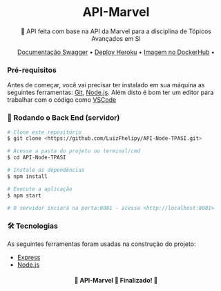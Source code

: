 <h1 align="center">
    <a>API-Marvel</a>
</h1>
<p align="center">🚀 API feita com base na API da Marvel para a disciplina de Tópicos Avançados em SI</p>

<p align="center">
 <a href="https://app.swaggerhub.com/apis/BlazeF35/marvel-api/1.0.0">Documentação Swagger</a> •
 <a href="https://api-marvel-trabalho.herokuapp.com/">Deploy Heroku</a> • 
 <a href="https://hub.docker.com/repository/docker/luizfhelipy/api_marvel_verse">Imagem no DockerHub</a> • 
</p>

### Pré-requisitos

Antes de começar, você vai precisar ter instalado em sua máquina as seguintes ferramentas:
[Git](https://git-scm.com), [Node.js](https://nodejs.org/en/). 
Além disto é bom ter um editor para trabalhar com o código como [VSCode](https://code.visualstudio.com/)

### 🎲 Rodando o Back End (servidor)

```bash
# Clone este repositório
$ git clone <https://github.com/LuizFhelipy/API-Node-TPASI.git>

# Acesse a pasta do projeto no terminal/cmd
$ cd API-Node-TPASI

# Instale as dependências
$ npm install

# Execute a aplicação
$ npm start

# O servidor inciará na porta:8081 - acesse <http://localhost:8081>
```

### 🛠 Tecnologias

As seguintes ferramentas foram usadas na construção do projeto:

- [Express](https://expressjs.com/pt-br/)
- [Node.js](https://nodejs.org/en/)

<h4 align="center"> 
	🚧  API-Marvel 🚀 Finalizado!  🚧
</h4>